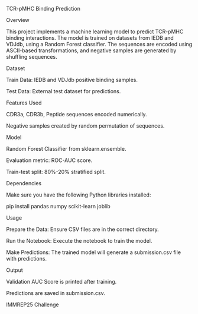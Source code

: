 TCR-pMHC Binding Prediction

Overview

This project implements a machine learning model to predict TCR-pMHC binding interactions. The model is trained on datasets from IEDB and VDJdb, using a Random Forest classifier. The sequences are encoded using ASCII-based transformations, and negative samples are generated by shuffling sequences.

Dataset

Train Data: IEDB and VDJdb positive binding samples.

Test Data: External test dataset for predictions.

Features Used

CDR3a, CDR3b, Peptide sequences encoded numerically.

Negative samples created by random permutation of sequences.

Model

Random Forest Classifier from sklearn.ensemble.

Evaluation metric: ROC-AUC score.

Train-test split: 80%-20% stratified split.

Dependencies

Make sure you have the following Python libraries installed:

pip install pandas numpy scikit-learn joblib

Usage

Prepare the Data: Ensure CSV files are in the correct directory.

Run the Notebook: Execute the notebook to train the model.

Make Predictions: The trained model will generate a submission.csv file with predictions.

Output

Validation AUC Score is printed after training.

Predictions are saved in submission.csv.

 IMMREP25 Challenge
